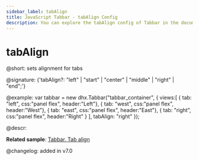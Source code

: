 ```yaml
---
sidebar_label: tabAlign
title: JavaScript Tabbar - tabAlign Config 
description: You can explore the tabAlign config of Tabbar in the documentation of the DHTMLX JavaScript UI library. Browse developer guides and API reference, try out code examples and live demos, and download a free 30-day evaluation version of DHTMLX Suite 7.
---
```


# tabAlign

@short: sets alignment for tabs

@signature: {'tabAlign?: "left" | "start" | "center" | "middle" | "right" | "end";'}

@example:
var tabbar = new dhx.Tabbar("tabbar_container", {
    views:[
        { tab: "left", css:"panel flex", header:"Left"},
        { tab: "west", css:"panel flex", header:"West"},
        { tab: "east", css:"panel flex", header:"East"},
        { tab: "right", css:"panel flex", header:"Right" }
    ],
    tabAlign: "right"
});

@descr:

**Related sample**: [Tabbar. Tab align](https://snippet.dhtmlx.com/bctscs71)

@changelog: added in v7.0

[comment]: # (@related: tabbar/configuring_tabbar.md#alignment)
